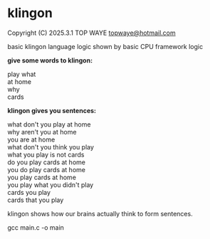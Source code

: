# klingon
Copyright (C) 2025.3.1 TOP WAYE topwaye@hotmail.com

basic klingon language logic shown by basic CPU framework logic

**give some words to klingon:**

play what  
at home  
why  
cards  

**klingon gives you sentences:**

what don't you play at home  
why aren't you at home  
you are at home  
what don't you think you play  
what you play is not cards  
do you play cards at home  
you do play cards at home  
you play cards at home  
you play what you didn't play  
cards you play  
cards that you play  

klingon shows how our brains actually think to form sentences.

gcc main.c -o main
